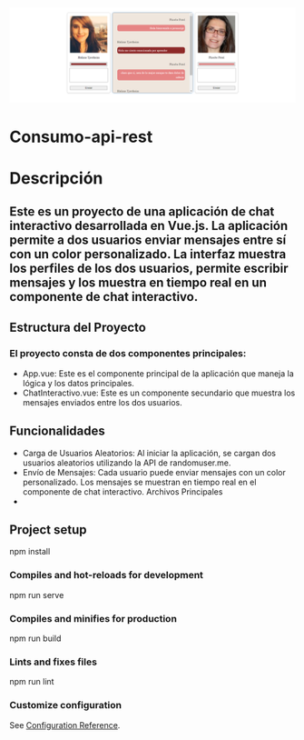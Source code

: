 ![alt](./public/Captura%20de%20pantalla%202024-07-12%20184127.png)

# Consumo-api-rest

# Descripción

## Este es un proyecto de una aplicación de chat interactivo desarrollada en Vue.js. La aplicación permite a dos usuarios enviar mensajes entre sí con un color personalizado. La interfaz muestra los perfiles de los dos usuarios, permite escribir mensajes y los muestra en tiempo real en un componente de chat interactivo.

## Estructura del Proyecto

### El proyecto consta de dos componentes principales:

<ul>
<li>App.vue: Este es el componente principal de la aplicación que maneja la lógica y los datos principales.</li>
<li>ChatInteractivo.vue: Este es un componente secundario que muestra los mensajes enviados entre los dos usuarios.</li>
</ul>

## Funcionalidades

<ul>
<li>Carga de Usuarios Aleatorios: Al iniciar la aplicación, se cargan dos usuarios aleatorios utilizando la API de randomuser.me.</li>
<li>Envío de Mensajes: Cada usuario puede enviar mensajes con un color personalizado. Los mensajes se muestran en tiempo real en el componente de chat interactivo.
Archivos Principales</li>
<li></li>
</ul>



<!--NOTA-->
<!-- Cabe destacar que el ultimo proyecto y este nos ha mantenido frustrados, puesto que no entendemos todo como tal, de echo este mismo desafio realizamos la logica de llamar a la api con axios, y renderizar las imagenes con sus respectivos nombres(hasta alli todo bien) el dolor de cabeza viene cuando tratamos de conectar los props, con los metodos y los componentes, nos hacemos un lio total, lo cual para seguir avanzando tenemos que apoyarnos con la inteligencia artificial(sin embargo hay cosas que no entendemos) y siento que mete mucha mas logica que tiende a confundirnos mas. siendo honestos el tema  de mostrar el chat nos ayudo mucho la inteligencia artificial, y nos frustramos porque haerlo solos nos esta costando demasiado :( , estuvimos casi todo el dia rompiendo codigo tratando de hacerlo, hasta que nos rendimos y usamos la inteligencia artificial, sin embargo aprendemos igual viendo diferentes formas de como hacer los desafios. -->

<!-- Dentro de todo, lo mas importante que a pesar de los cambios realizados , pudimos manejar el codigo a voluntad junto con sus estilos -->




## Project setup


npm install


### Compiles and hot-reloads for development


npm run serve


### Compiles and minifies for production


npm run build


### Lints and fixes files


npm run lint


### Customize configuration

See [Configuration Reference](https://cli.vuejs.org/config/).